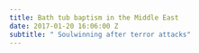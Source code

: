 ```yaml
---
title: Bath tub baptism in the Middle East
date: 2017-01-20 16:06:00 Z
subtitle: " Soulwinning after terror attacks"
---
```


